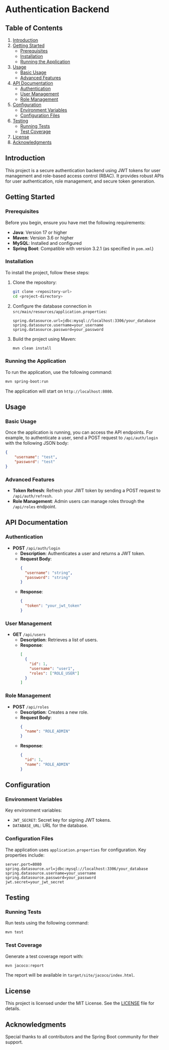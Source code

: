 
# Authentication Backend

## Table of Contents
1. [Introduction](#introduction)
2. [Getting Started](#getting-started)
   - [Prerequisites](#prerequisites)
   - [Installation](#installation)
   - [Running the Application](#running-the-application)
3. [Usage](#usage)
   - [Basic Usage](#basic-usage)
   - [Advanced Features](#advanced-features)
4. [API Documentation](#api-documentation)
   - [Authentication](#authentication)
   - [User Management](#user-management)
   - [Role Management](#role-management)
5. [Configuration](#configuration)
   - [Environment Variables](#environment-variables)
   - [Configuration Files](#configuration-files)
6. [Testing](#testing)
   - [Running Tests](#running-tests)
   - [Test Coverage](#test-coverage)
7. [License](#license)
8. [Acknowledgments](#acknowledgments)

## Introduction
This project is a secure authentication backend using JWT tokens for user management and role-based access control (RBAC). It provides robust APIs for user authentication, role management, and secure token generation.

## Getting Started

### Prerequisites
Before you begin, ensure you have met the following requirements:
- **Java**: Version 17 or higher
- **Maven**: Version 3.6 or higher
- **MySQL**: Installed and configured
- **Spring Boot**: Compatible with version 3.2.1 (as specified in `pom.xml`)

### Installation
To install the project, follow these steps:

1. Clone the repository:
   ```bash
   git clone <repository-url>
   cd <project-directory>
   ```

2. Configure the database connection in `src/main/resources/application.properties`:
   ```properties
   spring.datasource.url=jdbc:mysql://localhost:3306/your_database
   spring.datasource.username=your_username
   spring.datasource.password=your_password
   ```

3. Build the project using Maven:
   ```bash
   mvn clean install
   ```

### Running the Application
To run the application, use the following command:
   ```bash
   mvn spring-boot:run
   ```
The application will start on `http://localhost:8080`.

## Usage

### Basic Usage
Once the application is running, you can access the API endpoints. For example, to authenticate a user, send a POST request to `/api/auth/login` with the following JSON body:
```json
{
    "username": "test",
    "password": "test"
}
```

### Advanced Features
- **Token Refresh**: Refresh your JWT token by sending a POST request to `/api/auth/refresh`.
- **Role Management**: Admin users can manage roles through the `/api/roles` endpoint.

## API Documentation

### Authentication
- **POST** `/api/auth/login`
  - **Description**: Authenticates a user and returns a JWT token.
  - **Request Body**:
    ```json
    {
      "username": "string",
      "password": "string"
    }
    ```
  - **Response**:
    ```json
    {
      "token": "your_jwt_token"
    }
    ```

### User Management
- **GET** `/api/users`
  - **Description**: Retrieves a list of users.
  - **Response**:
    ```json
    [
      {
        "id": 1,
        "username": "user1",
        "roles": ["ROLE_USER"]
      }
    ]
    ```

### Role Management
- **POST** `/api/roles`
  - **Description**: Creates a new role.
  - **Request Body**:
    ```json
    {
      "name": "ROLE_ADMIN"
    }
    ```
  - **Response**:
    ```json
    {
      "id": 1,
      "name": "ROLE_ADMIN"
    }
    ```

## Configuration

### Environment Variables
Key environment variables:
- `JWT_SECRET`: Secret key for signing JWT tokens.
- `DATABASE_URL`: URL for the database.

### Configuration Files
The application uses `application.properties` for configuration. Key properties include:
```properties
server.port=8080
spring.datasource.url=jdbc:mysql://localhost:3306/your_database
spring.datasource.username=your_username
spring.datasource.password=your_password
jwt.secret=your_jwt_secret
```

## Testing

### Running Tests
Run tests using the following command:
```bash
mvn test
```

### Test Coverage
Generate a test coverage report with:
```bash
mvn jacoco:report
```
The report will be available in `target/site/jacoco/index.html`.

## License
This project is licensed under the MIT License. See the [LICENSE](LICENSE) file for details.

## Acknowledgments
Special thanks to all contributors and the Spring Boot community for their support.
